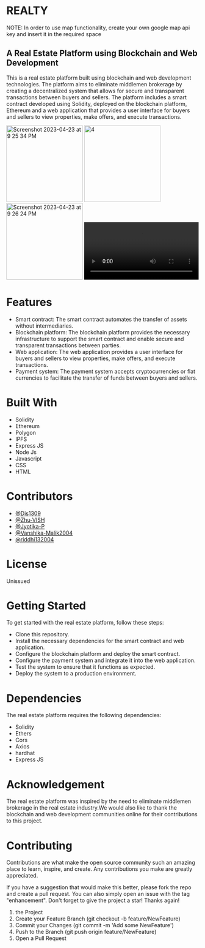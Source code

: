# REALTY
NOTE: In order to use map functionality, create your own google map api key and insert it in the required space
## A Real Estate Platform using Blockchain and Web Development

This is a real estate platform built using blockchain and web development technologies. The platform aims to eliminate middlemen brokerage by creating a decentralized system that allows for secure and transparent transactions between buyers and sellers. The platform includes a smart contract developed using Solidity, deployed on the blockchain platform, Ethereum and a web application that provides a user interface for buyers and sellers to view properties, make offers, and execute transactions.


<img width="200" alt="Screenshot 2023-04-23 at 9 25 34 PM" src="https://user-images.githubusercontent.com/120054985/233853825-9adb55a1-8921-4338-bddd-71f39fa63b82.png">    <img width="200" alt="4" src="https://user-images.githubusercontent.com/120054985/233853797-060ae0b3-484e-4692-9edf-e265f1795cc0.png">     <img width="200" alt="Screenshot 2023-04-23 at 9 26 24 PM" src="https://user-images.githubusercontent.com/120054985/233853855-a9a11313-f30f-4c29-ba1c-0b4cc85f65bf.png">
<video autoplay loop   src="https://user-images.githubusercontent.com/120054985/233864494-c3e97606-2724-4314-a6ce-58a8bcc6fc92.mp4" />

# Features

* Smart contract: The smart contract automates the transfer of assets without intermediaries.
* Blockchain platform: The blockchain platform provides the necessary infrastructure to support the smart contract and enable secure and transparent transactions between parties.
* Web application: The web application provides a user interface for buyers and sellers to view properties, make offers, and execute transactions.
* Payment system: The payment system accepts cryptocurrencies or flat currencies to facilitate the transfer of funds between buyers and sellers.

# Built With

* Solidity
* Ethereum
* Polygon
* IPFS
* Express JS
* Node Js
* Javascript
* CSS
* HTML

# Contributors

* [@Dis1309](https://github.com/Dis1309)
* [@Zhu-VISH](https://github.com/Zhu-VISH)
* [@Jyotika-P](https://github.com/Jyothika-P)
* [@Vanshika-Malik2004](https://github.com/Vanshika-Malik2004)
* [@riddhi132004](https://github.com/riddhi132004)


# License

Unissued

# Getting Started

To get started with the real estate platform, follow these steps:

* Clone this repository.
* Install the necessary dependencies for the smart contract and web application.
* Configure the blockchain platform and deploy the smart contract.
* Configure the payment system and integrate it into the web application.
* Test the system to ensure that it functions as expected.
* Deploy the system to a production environment.

# Dependencies

The real estate platform requires the following dependencies:

* Solidity
* Ethers
* Cors
* Axios
* hardhat
* Express JS


# Acknowledgement

The real estate platform was inspired by the need to eliminate middlemen brokerage in the real estate industry.We would also like to thank the blockchain and web development communities online for their contributions to this project.

# Contributing

Contributions are what make the open source community such an amazing place to learn, inspire, and create. Any contributions you make are greatly appreciated.

If you have a suggestion that would make this better, please fork the repo and create a pull request. You can also simply open an issue with the tag "enhancement". Don't forget to give the project a star! Thanks again!

1.  the Project
2. Create your Feature Branch (git checkout -b feature/NewFeature)
3. Commit your Changes (git commit -m 'Add some NewFeature')
4. Push to the Branch (git push origin feature/NewFeature)
5. Open a Pull Request
